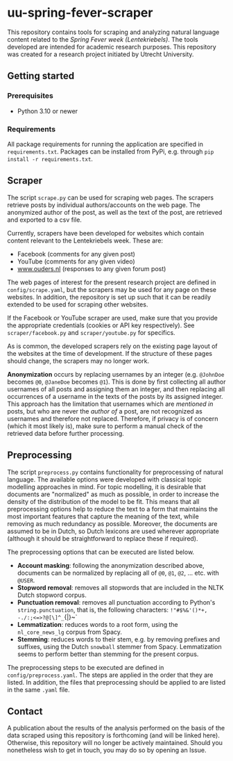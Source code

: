 # uu-spring-fever-scraper
This repository contains tools for scraping and analyzing natural language content related to the *Spring Fever week (Lentekriebels)*.
The tools developed are intended for academic research purposes.
This repository was created for a research project initiated by Utrecht University.

## Getting started

### Prerequisites

- Python 3.10 or newer

### Requirements
All package requirements for running the application are specified in `requirements.txt`. Packages can be installed from PyPi, e.g. through `pip install -r requirements.txt`.

## Scraper

The script `scrape.py` can be used for scraping web pages.
The scrapers retrieve posts by individual authors/accounts on the web page.
The anonymized author of the post, as well as the text of the post, are retrieved and exported to a csv file.

Currently, scrapers have been developed for websites which contain content relevant to the Lentekriebels week.
These are:
* Facebook (comments for any given post)
* YouTube (comments for any given video) 
* www.ouders.nl (responses to any given forum post)

The web pages of interest for the present research project are defined in `config/scrape.yaml`, but the scrapers may be used for any page on these websites.
In addition, the repository is set up such that it can be readily extended to be used for scraping other websites.

If the Facebook or YouTube scraper are used, make sure that you provide the appropriate credentials (cookies or API key respectively).
See `scraper/facebook.py` and `scraper/youtube.py` for specifics.

As is common, the developed scrapers rely on the existing page layout of the websites at the time of development. If the structure of these pages should change, the scrapers may no longer work.

**Anonymization** occurs by replacing usernames by an integer (e.g. `@JohnDoe` becomes `@0`, `@JaneDoe` becomes `@1`).
This is done by first collecting all author usernames of all posts and assigning them an integer, and then replacing all occurrences of a username in the texts of the posts by its assigned integer.
This approach has the limitation that usernames which are *mentioned in* posts, but who are never the *author of* a post, are not recognized as usernames and therefore not replaced.
Therefore, if privacy is of concern (which it most likely is), make sure to perform a manual check of the retrieved data before further processing.

## Preprocessing

The script `preprocess.py` contains functionality for preprocessing of natural language.
The available options were developed with classical topic modelling approaches in mind.
For topic modelling, it is desirable that documents are "normalized" as much as possible, in order to increase the density of the distribution of the model to be fit.
This means that all preprocessing options help to reduce the text to a form that maintains the most important features that capture the meaning of the text, while removing as much redundancy as possible.
Moreover, the documents are assumed to be in Dutch, so Dutch lexicons are used wherever appropriate (although it should be straightforward to replace these if required).

The preprocessing options that can be executed are listed below.

* **Account masking**: following the anonymization described above, documents can be normalized by replacing all of `@0`, `@1`, `@2`, ... etc. with `@USER`.
* **Stopword removal**: removes all stopwords that are included in the NLTK Dutch stopword corpus.
* **Punctuation removal**: removes all punctuation according to Python's `string.punctuation`, that is, the following characters: `!"#$%&'()*+, -./:;<=>?@[\]^_`{|}~`
* **Lemmatization**: reduces words to a root form, using the `nl_core_news_lg` corpus from Spacy.
* **Stemming**: reduces words to their stem, e.g. by removing prefixes and suffixes, using the Dutch `snowball` stemmer from Spacy. Lemmatization seems to perform better than stemming for the present corpus.

The preprocessing steps to be executed are defined in `config/preprocess.yaml`.
The steps are applied in the order that they are listed.
In addition, the files that preprocessing should be applied to are listed in the same `.yaml` file.

## Contact

A publication about the results of the analysis performed on the basis of the data scraped using this repository is forthcoming (and will be linked here).
Otherwise, this repository will no longer be actively maintained.
Should you nonetheless wish to get in touch, you may do so by opening an Issue.